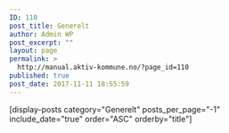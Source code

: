 ```yaml
---
ID: 110
post_title: Generelt
author: Admin WP
post_excerpt: ""
layout: page
permalink: >
  http://manual.aktiv-kommune.no/?page_id=110
published: true
post_date: 2017-11-11 18:55:59
---
```

[display-posts category="Generelt" posts_per_page="-1" include_date="true" order="ASC" orderby="title"]